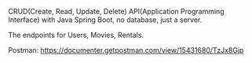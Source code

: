 CRUD(Create, Read, Update, Delete) API(Application Programming Interface) with Java Spring Boot, no database, just a server.

The endpoints for Users, Movies, Rentals.

Postman: https://documenter.getpostman.com/view/15431680/TzJx8Gjp